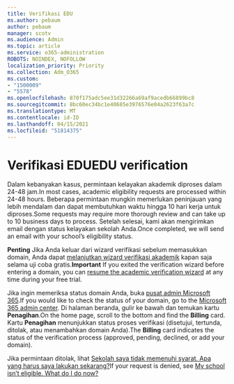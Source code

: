 ```yaml
---
title: Verifikasi EDU
ms.author: pebaum
author: pebaum
manager: scotv
ms.audience: Admin
ms.topic: article
ms.service: o365-administration
ROBOTS: NOINDEX, NOFOLLOW
localization_priority: Priority
ms.collection: Adm_O365
ms.custom:
- "1500009"
- "5578"
ms.openlocfilehash: 870f175adc5ee31d32266a69af9acedb66899bc8
ms.sourcegitcommit: 8bc60ec34bc1e40685e3976576e04a2623f63a7c
ms.translationtype: MT
ms.contentlocale: id-ID
ms.lasthandoff: 04/15/2021
ms.locfileid: "51814375"
---
```

# <a name="edu-verification"></a><span data-ttu-id="ad36e-102">Verifikasi EDU</span><span class="sxs-lookup"><span data-stu-id="ad36e-102">EDU verification</span></span>

<span data-ttu-id="ad36e-103">Dalam kebanyakan kasus, permintaan kelayakan akademik diproses dalam 24-48 jam.</span><span class="sxs-lookup"><span data-stu-id="ad36e-103">In most cases, academic eligibility requests are processed within 24-48 hours.</span></span> <span data-ttu-id="ad36e-104">Beberapa permintaan mungkin memerlukan peninjauan yang lebih mendalam dan dapat membutuhkan waktu hingga 10 hari kerja untuk diproses.</span><span class="sxs-lookup"><span data-stu-id="ad36e-104">Some requests may require more thorough review and can take up to 10 business days to process.</span></span> <span data-ttu-id="ad36e-105">Setelah selesai, kami akan mengirimkan email dengan status kelayakan sekolah Anda.</span><span class="sxs-lookup"><span data-stu-id="ad36e-105">Once completed, we will send an email with your school’s eligibility status.</span></span>

<span data-ttu-id="ad36e-106">**Penting** Jika Anda keluar dari wizard verifikasi sebelum memasukkan domain, Anda dapat [melanjutkan wizard verifikasi akademik](https://go.microsoft.com/fwlink/p/?linkid=2135255) kapan saja selama uji coba gratis.</span><span class="sxs-lookup"><span data-stu-id="ad36e-106">**Important** If you exited the verification wizard before entering a domain, you can [resume the academic verification wizard](https://go.microsoft.com/fwlink/p/?linkid=2135255) at any time during your free trial.</span></span>

<span data-ttu-id="ad36e-107">Jika ingin memeriksa status domain Anda, buka [pusat admin Microsoft 365](https://go.microsoft.com/fwlink/p/?linkid=2024339).</span><span class="sxs-lookup"><span data-stu-id="ad36e-107">If you would like to check the status of your domain, go to the [Microsoft 365 admin center](https://go.microsoft.com/fwlink/p/?linkid=2024339).</span></span> <span data-ttu-id="ad36e-108">Di halaman beranda, gulir ke bawah dan temukan kartu **Penagihan**.</span><span class="sxs-lookup"><span data-stu-id="ad36e-108">On the home page, scroll to the bottom and find the **Billing** card.</span></span> <span data-ttu-id="ad36e-109">Kartu **Penagihan** menunjukkan status proses verifikasi (disetujui, tertunda, ditolak, atau menambahkan domain Anda).</span><span class="sxs-lookup"><span data-stu-id="ad36e-109">The **Billing** card indicates the status of the verification process (approved, pending, declined, or add your domain).</span></span>

<span data-ttu-id="ad36e-110">Jika permintaan ditolak, lihat [Sekolah saya tidak memenuhi syarat. Apa yang harus saya lakukan sekarang?](https://docs.microsoft.com/microsoft-365/commerce/subscriptions/verify-academic-eligibility#my-school-isnt-eligible-what-do-i-do-now)</span><span class="sxs-lookup"><span data-stu-id="ad36e-110">If your request is denied, see [My school isn’t eligible. What do I do now?](https://docs.microsoft.com/microsoft-365/commerce/subscriptions/verify-academic-eligibility#my-school-isnt-eligible-what-do-i-do-now)</span></span>